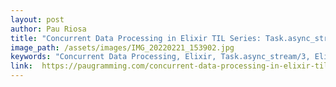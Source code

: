 ```yaml
---
layout: post
author: Pau Riosa
title: "Concurrent Data Processing in Elixir TIL Series: Task.async_stream/3"
image_path: /assets/images/IMG_20220221_153902.jpg
keywords: "Concurrent Data Processing, Elixir, Task.async_stream/3, Elixir.Task"
link:  https://paugramming.com/concurrent-data-processing-in-elixir-til-series-taskasyncstream3
---
```


